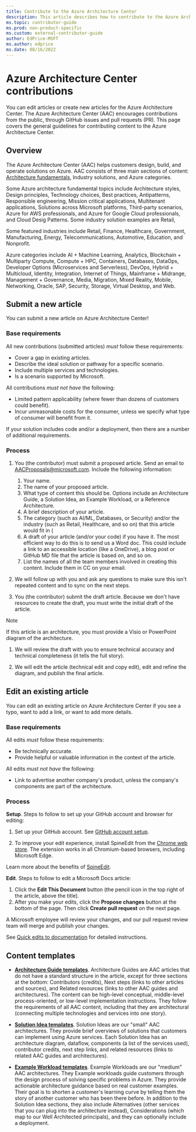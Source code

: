 ```yaml
---
title: Contribute to the Azure Architecture Center
description: This article describes how to contribute to the Azure Architecture Center.
ms.topic: contributor-guide
ms.prod: non-product-specific
ms.custom: external-contributor-guide
author: EdPrice-MSFT
ms.author: edprice
ms.date: 08/16/2022
---
```


# Azure Architecture Center contributions

You can edit articles or create new articles for the Azure Architecture Center. The Azure Architecture Center (AAC) encourages contributions from the public, through GitHub issues and pull requests (PR). This page covers the general guidelines for contributing content to the Azure Architecture Center.

## Overview

The Azure Architecture Center (AAC) helps customers design, build, and operate solutions on Azure. AAC consists of three main sections of content: [Architecture fundamentals](/azure/architecture/guide), Industry solutions, and Azure categories. 

Some Azure architecture fundamental topics include Architecture styles, Design principles, Technology choices, Best practices, Antipatterns, Responsible engineering, Mission critical applications, Multitenant applications,  Solutions across Microsoft platforms, Third-party scenarios, Azure for AWS professionals, and Azure for Google Cloud professionals, and Cloud Desig Patterns. Some industry solution examples are Retail,  

Some featured industries include Retail, Finance, Healthcare, Government, Manufacturing, Energy, Telecommunications, Automotive, Education, and Nonprofit.

Azure categories include AI + Machine Learning, Analytics, Blockchain + Multiparty Compute, Compute + HPC, Containers, Databases, DataOps, Developer Options (Microservices and Serverless), DevOps, Hybrid + Multicloud, Identity, Integration, Internet of Things, Mainframe + Midrange, Management + Governance, Media, Migration, Mixed Reality, Mobile, Networking, Oracle, SAP, Security, Storage, Virtual Desktop, and Web.

## Submit a new article

You can submit a new article on Azure Architecture Center!

### Base requirements

All new contributions (submitted articles) *must* follow these requirements:

- Cover a gap in existing articles.
- Describe the ideal solution or pathway for a specific scenario.
- Include multiple services and technologies.
- Is a scenario supported by Microsoft.

All contributions *must not have* the following:

- Limited pattern applicability (where fewer than dozens of customers could benefit).
- Incur unreasonable costs for the consumer, unless we specify what type of consumer will benefit from it.

If your solution includes code and/or a deployment, then there are a number of additional requirements.

### Process

1. You (the contributor) must submit a proposed article. Send an email to [AACProposals@microsoft.com](mailto:AACProposals@microsoft.com). Include the following information:
    1. Your name.
    1. The name of your proposed article.
    1. What type of content this should be. Options include an Architecture Guide, a Solution Idea, an Example Workload, or a Reference Architecture.
    1. A brief description of your article.
    1. The category (such as AI/ML, Databases, or Security) and/or the industry (such as Retail, Healthcare, and so on) that this article would fit in (
    1. A draft of your article (and/or your code) if you have it. The most efficient way to do this is to send us a Word doc. This could include a link to an accessible location (like a OneDrive), a blog post or GitHub MD file that the article is based on, and so on.
    1. List the names of all the team members involved in creating this content. Include them in CC on your email.
    
1. We will follow up with you and ask any questions to make sure this isn't repeated content and to sync on the next steps.

1. You (the contributor) submit the draft article. Because we don't have resources to create the draft, you must write the initial draft of the article.

> [!NOTE]
> If this article is an architecture, you must provide a Visio or PowerPoint diagram of the architecture.

1. We will review the draft with you to ensure technical accuracy and technical completeness (it tells the full story).

1. We will edit the article (technical edit and copy edit), edit and refine the diagram, and publish the final article.

## Edit an existing article

You can edit an existing article on Azure Architecture Center if you see a typo, want to add a link, or want to add more details.

### Base requirements

All edits *must* follow these requirements:

- Be technically accurate.
- Provide helpful or valuable information in the context of the article.

All edits *must not have* the following:

- Link to advertise another company's product, unless the company's components are part of the architecture.

### Process

**Setup**. Steps to follow to set up your GitHub account and browser for editing:

1. Set up your GitHub account. See [GitHub account setup](/contribute/get-started-setup-github).

1. To improve your edit experience, install SpineEdit from the [Chrome web store](https://chrome.google.com/webstore/detail/spineedit/llhlgkbkfdfcbjbfnnakfpgmemopbbnf). The extension works in all Chromium-based browsers, including Microsoft Edge.

Learn more about the benefits of [SpineEdit](https://github.com/craigshoemaker/spineedit#introduction). 

**Edit**. Steps to follow to edit a Microsoft Docs article:

1. Click the **Edit This Document** button (the pencil icon in the top right of the article, above the title).
1. After you make your edits, click the **Propose changes** button at the bottom of the page. Then click **Create pull request** on the next page.

A Microsoft employee will review your changes, and our pull request review team will merge and publish your changes.

See [Quick edits to documentation](/contribute/?msclkid=4121f48ad0b311eca160953a4cf93670#quick-edits-to-documentation) for detailed instructions.

## Content templates

* **[Architecture Guide templates](guide-templates.md)**. Architecture Guides are AAC articles that do not have a standard structure in the article, except for three sections at the bottom: Contributors (credits), Next steps (links to other articles and sources), and Related resources (links to other AAC guides and architectures). The content can be high-level conceptual, middle-level process-oriented, or low-level implementation instructions. They follow the requirements of all AAC content, including that they are architectural (connecting multiple technologies and services into one story).

* **[Solution Idea templates](solution-idea-templates.md)**. Solution Ideas are our "small" AAC architectures. They provide brief overviews of solutions that customers can implement using Azure services. Each Solution Idea has an architecture diagram, dataflow, components (a list of the services used), contributor credits, next step links, and related resources (links to related AAC guides and architectures).

* **[Example Workload templates](sample-solution-templates.md)**. Example Workloads are our "medium" AAC architectures. They Example workloads guide customers through the design process of solving specific problems in Azure. They provide actionable architecture guidance based on real customer examples. Their goal is to shorten a customer's learning curve by telling them the story of another customer who has been there before. In addition to the Solution Idea sections, they also include Alternatives (other services that you can plug into the architecture instead), Considerations (which map to our Well Architected principals), and they can optionally include a deployment.
